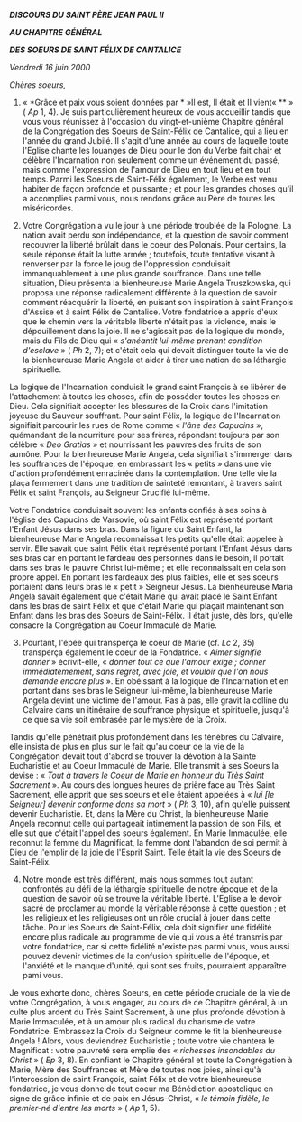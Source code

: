 ***DISCOURS DU SAINT PÈRE JEAN PAUL II***

***AU CHAPITRE GÉNÉRAL***

***DES SOEURS DE SAINT FÉLIX DE CANTALICE***

*Vendredi 16 juin 2000*

*Chères soeurs,*

1. « *Grâce et paix vous soient données par * »Il est, Il était et Il vient« ** » ( *Ap* 1, 4). Je suis particulièrement heureux de vous accueillir tandis que vous vous réunissez à l'occasion du vingt-et-unième Chapitre général de la Congrégation des Soeurs de Saint-Félix de Cantalice, qui a lieu en l'année du grand Jubilé. Il s'agit d'une année au cours de laquelle toute l'Eglise chante les louanges de Dieu pour le don du Verbe fait chair et célèbre l'Incarnation non seulement comme un événement du passé, mais comme l'expression de l'amour de Dieu en tout lieu et en tout temps. Parmi les Soeurs de Saint-Félix également, le Verbe est venu habiter de façon profonde et puissante ; et pour les grandes choses qu'il a accomplies parmi vous, nous rendons grâce au Père de toutes les miséricordes.

2. Votre Congrégation a vu le jour à une période troublée de la Pologne. La nation avait perdu son indépendance, et la question de savoir comment recouvrer la liberté brûlait dans le coeur des Polonais. Pour certains, la seule réponse était la lutte armée ; toutefois, toute tentative visant à renverser par la force le joug de l'oppression conduisait immanquablement à une plus grande souffrance. Dans une telle situation, Dieu présenta la bienheureuse Marie Angela Truszkowska, qui proposa une réponse radicalement différente à la question de savoir comment réacquérir la liberté, en puisant son inspiration à saint François d'Assise et à saint Félix de Cantalice. Votre fondatrice a appris d'eux que le chemin vers la véritable liberté n'était pas la violence, mais le dépouillement dans la joie. Il ne s'agissait pas de la logique du monde, mais du Fils de Dieu qui « *s'anéantit lui-même prenant condition d'esclave* » ( *Ph* 2, 7); et c'était cela qui devait distinguer toute la vie de la bienheureuse Marie Angela et aider à tirer une nation de sa léthargie spirituelle.

La logique de l'Incarnation conduisit le grand saint François à se libérer de l'attachement à toutes les choses, afin de posséder toutes les choses en Dieu. Cela signifiait accepter les blessures de la Croix dans l'imitation joyeuse du Sauveur souffrant. Pour saint Félix, la logique de l'Incarnation signifiait parcourir les rues de Rome comme « *l'âne des Capucins* », quémandant de la nourriture pour ses frères, répondant toujours par son célèbre « *Deo Gratias* » et nourrissant les pauvres des fruits de son aumône. Pour la bienheureuse Marie Angela, cela signifiait s'immerger dans les souffrances de l'époque, en embrassant les « petits » dans une vie d'action profondément enracinée dans la contemplation. Une telle vie la plaça fermement dans une tradition de sainteté remontant, à travers saint Félix et saint François, au Seigneur Crucifié lui-même.

Votre Fondatrice conduisait souvent les enfants confiés à ses soins à l'église des Capucins de Varsovie, où saint Félix est représenté portant l'Enfant Jésus dans ses bras. Dans la figure du Saint Enfant, la bienheureuse Marie Angela reconnaissait les petits qu'elle était appelée à servir. Elle savait que saint Félix était représenté portant l'Enfant Jésus dans ses bras car en portant le fardeau des personnes dans le besoin, il portait dans ses bras le pauvre Christ lui-même ; et elle reconnaissait en cela son propre appel. En portant les fardeaux des plus faibles, elle et ses soeurs portaient dans leurs bras le « petit » Seigneur Jésus. La bienheureuse Maria Angela savait également que c'était Marie qui avait placé le Saint Enfant dans les bras de saint Félix et que c'était Marie qui plaçait maintenant son Enfant dans les bras des Soeurs de Saint-Félix. Il était juste, dès lors, qu'elle consacre la Congrégation au Coeur Immaculé de Marie.

3. Pourtant, l'épée qui transperça le coeur de Marie (cf. *Lc* 2, 35) transperça également le coeur de la Fondatrice. « *Aimer signifie donner* » écrivit-elle, « *donner tout ce que l'amour exige ; donner immédiatemement, sans regret, avec joie, et vouloir que l'on nous demande encore plus* ». En obéissant à la logique de l'Incarnation et en portant dans ses bras le Seigneur lui-même, la bienheureuse Marie Angela devint une victime de l'amour. Pas à pas, elle gravit la colline du Calvaire dans un itinéraire de souffrance physique et spirituelle, jusqu'à ce que sa vie soit embrasée par le mystère de la Croix.

Tandis qu'elle pénétrait plus profondément dans les ténèbres du Calvaire, elle insista de plus en plus sur le fait qu'au coeur de la vie de la Congrégation devait tout d'abord se trouver la dévotion à la Sainte Eucharistie et au Coeur Immaculé de Marie. Elle transmit à ses Soeurs la devise : « *Tout à travers le Coeur de Marie en honneur du Très Saint Sacrement* ». Au cours des longues heures de prière face au Très Saint Sacrement, elle apprit que ses soeurs et elle étaient appelées à « *lui [le Seigneur] devenir conforme dans sa mort* » ( *Ph* 3, 10), afin qu'elle puissent devenir Eucharistie. Et, dans la Mère du Christ, la bienheureuse Marie Angela reconnut celle qui partageait intimement la passion de son Fils, et elle sut que c'était l'appel des soeurs également. En Marie Immaculée, elle reconnut la femme du Magnificat, la femme dont l'abandon de soi permit à Dieu de l'emplir de la joie de l'Esprit Saint. Telle était la vie des Soeurs de Saint-Félix.

4. Notre monde est très différent, mais nous sommes tout autant confrontés au défi de la léthargie spirituelle de notre époque et de la question de savoir où se trouve la véritable liberté. L'Eglise a le devoir sacré de proclamer au monde la véritable réponse à cette question ; et les religieux et les religieuses ont un rôle crucial à jouer dans cette tâche. Pour les Soeurs de Saint-Félix, cela doit signifier une fidélité encore plus radicale au programme de vie qui vous a été transmis par votre fondatrice, car si cette fidélité n'existe pas parmi vous, vous aussi pouvez devenir victimes de la confusion spirituelle de l'époque, et l'anxiété et le manque d'unité, qui sont ses fruits, pourraient apparaître pami vous.

Je vous exhorte donc, chères Soeurs, en cette période cruciale de la vie de votre Congrégation, à vous engager, au cours de ce Chapitre général, à un culte plus ardent du Très Saint Sacrement, à une plus profonde dévotion à Marie Immaculée, et à un amour plus radical du charisme de votre Fondatrice. Embrassez la Croix du Seigneur comme le fit la bienheureuse Angela ! Alors, vous deviendrez Eucharistie ; toute votre vie chantera le Magnificat : votre pauvreté sera emplie des « *richesses insondables du Christ* » ( *Ep* 3, 8). En confiant le Chapitre général et toute la Congrégation à Marie, Mère des Souffrances et Mère de toutes nos joies, ainsi qu'à l'intercession de saint François, saint Félix et de votre bienheureuse fondatrice, je vous donne de tout coeur ma Bénédiction apostolique en signe de grâce infinie et de paix en Jésus-Christ, « *le témoin fidèle, le premier-né d'entre les morts* » ( *Ap* 1, 5).